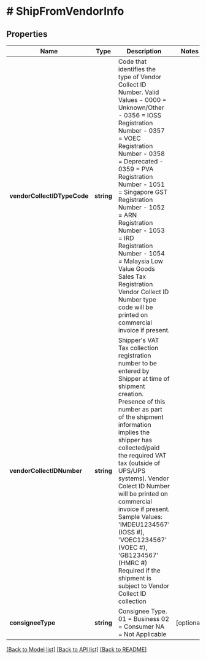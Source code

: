 # # ShipFromVendorInfo

## Properties

Name | Type | Description | Notes
------------ | ------------- | ------------- | -------------
**vendorCollectIDTypeCode** | **string** | Code that identifies the type of Vendor Collect ID Number. Valid Values - 0000 &#x3D; Unknown/Other - 0356 &#x3D; IOSS Registration Number - 0357 &#x3D; VOEC Registration Number - 0358 &#x3D; Deprecated - 0359 &#x3D; PVA Registration Number - 1051 &#x3D; Singapore GST Registration Number - 1052 &#x3D; ARN Registration Number - 1053 &#x3D; IRD Registration Number - 1054 &#x3D; Malaysia Low Value Goods Sales Tax Registration  Vendor Collect ID Number type code will be printed on commercial invoice if present. |
**vendorCollectIDNumber** | **string** | Shipper&#39;s VAT Tax collection registration number to be entered by Shipper at time of shipment creation. Presence of this number as part of the shipment information implies the shipper has collected/paid the required VAT tax (outside of UPS/UPS systems). Vendor Colect ID Number will be printed on commercial invoice if present.  Sample Values:   &#39;IMDEU1234567&#39; (IOSS #),  &#39;VOEC1234567&#39; (VOEC #),  &#39;GB1234567&#39; (HMRC #)  Required if the shipment is subject to Vendor Collect ID collection |
**consigneeType** | **string** | Consignee Type. 01 &#x3D; Business  02 &#x3D; Consumer NA &#x3D; Not Applicable | [optional]

[[Back to Model list]](../../README.md#models) [[Back to API list]](../../README.md#endpoints) [[Back to README]](../../README.md)
